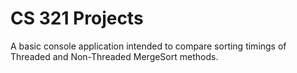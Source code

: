 # CS 321 Projects

A basic console application intended to compare sorting timings of Threaded and Non-Threaded MergeSort methods.

